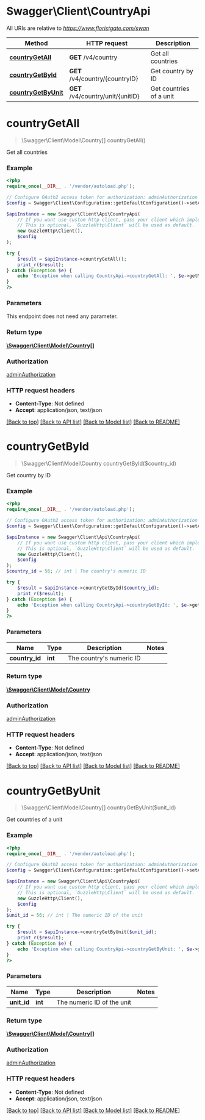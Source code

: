 # Swagger\Client\CountryApi

All URIs are relative to *https://www.floristgate.com/swan*

Method | HTTP request | Description
------------- | ------------- | -------------
[**countryGetAll**](CountryApi.md#countryGetAll) | **GET** /v4/country | Get all countries
[**countryGetById**](CountryApi.md#countryGetById) | **GET** /v4/country/{countryID} | Get country by ID
[**countryGetByUnit**](CountryApi.md#countryGetByUnit) | **GET** /v4/country/unit/{unitID} | Get countries of a unit


# **countryGetAll**
> \Swagger\Client\Model\Country[] countryGetAll()

Get all countries

### Example
```php
<?php
require_once(__DIR__ . '/vendor/autoload.php');

// Configure OAuth2 access token for authorization: adminAuthorization
$config = Swagger\Client\Configuration::getDefaultConfiguration()->setAccessToken('YOUR_ACCESS_TOKEN');

$apiInstance = new Swagger\Client\Api\CountryApi(
    // If you want use custom http client, pass your client which implements `GuzzleHttp\ClientInterface`.
    // This is optional, `GuzzleHttp\Client` will be used as default.
    new GuzzleHttp\Client(),
    $config
);

try {
    $result = $apiInstance->countryGetAll();
    print_r($result);
} catch (Exception $e) {
    echo 'Exception when calling CountryApi->countryGetAll: ', $e->getMessage(), PHP_EOL;
}
?>
```

### Parameters
This endpoint does not need any parameter.

### Return type

[**\Swagger\Client\Model\Country[]**](../Model/Country.md)

### Authorization

[adminAuthorization](../../README.md#adminAuthorization)

### HTTP request headers

 - **Content-Type**: Not defined
 - **Accept**: application/json, text/json

[[Back to top]](#) [[Back to API list]](../../README.md#documentation-for-api-endpoints) [[Back to Model list]](../../README.md#documentation-for-models) [[Back to README]](../../README.md)

# **countryGetById**
> \Swagger\Client\Model\Country countryGetById($country_id)

Get country by ID

### Example
```php
<?php
require_once(__DIR__ . '/vendor/autoload.php');

// Configure OAuth2 access token for authorization: adminAuthorization
$config = Swagger\Client\Configuration::getDefaultConfiguration()->setAccessToken('YOUR_ACCESS_TOKEN');

$apiInstance = new Swagger\Client\Api\CountryApi(
    // If you want use custom http client, pass your client which implements `GuzzleHttp\ClientInterface`.
    // This is optional, `GuzzleHttp\Client` will be used as default.
    new GuzzleHttp\Client(),
    $config
);
$country_id = 56; // int | The country's numeric ID

try {
    $result = $apiInstance->countryGetById($country_id);
    print_r($result);
} catch (Exception $e) {
    echo 'Exception when calling CountryApi->countryGetById: ', $e->getMessage(), PHP_EOL;
}
?>
```

### Parameters

Name | Type | Description  | Notes
------------- | ------------- | ------------- | -------------
 **country_id** | **int**| The country&#39;s numeric ID |

### Return type

[**\Swagger\Client\Model\Country**](../Model/Country.md)

### Authorization

[adminAuthorization](../../README.md#adminAuthorization)

### HTTP request headers

 - **Content-Type**: Not defined
 - **Accept**: application/json, text/json

[[Back to top]](#) [[Back to API list]](../../README.md#documentation-for-api-endpoints) [[Back to Model list]](../../README.md#documentation-for-models) [[Back to README]](../../README.md)

# **countryGetByUnit**
> \Swagger\Client\Model\Country[] countryGetByUnit($unit_id)

Get countries of a unit

### Example
```php
<?php
require_once(__DIR__ . '/vendor/autoload.php');

// Configure OAuth2 access token for authorization: adminAuthorization
$config = Swagger\Client\Configuration::getDefaultConfiguration()->setAccessToken('YOUR_ACCESS_TOKEN');

$apiInstance = new Swagger\Client\Api\CountryApi(
    // If you want use custom http client, pass your client which implements `GuzzleHttp\ClientInterface`.
    // This is optional, `GuzzleHttp\Client` will be used as default.
    new GuzzleHttp\Client(),
    $config
);
$unit_id = 56; // int | The numeric ID of the unit

try {
    $result = $apiInstance->countryGetByUnit($unit_id);
    print_r($result);
} catch (Exception $e) {
    echo 'Exception when calling CountryApi->countryGetByUnit: ', $e->getMessage(), PHP_EOL;
}
?>
```

### Parameters

Name | Type | Description  | Notes
------------- | ------------- | ------------- | -------------
 **unit_id** | **int**| The numeric ID of the unit |

### Return type

[**\Swagger\Client\Model\Country[]**](../Model/Country.md)

### Authorization

[adminAuthorization](../../README.md#adminAuthorization)

### HTTP request headers

 - **Content-Type**: Not defined
 - **Accept**: application/json, text/json

[[Back to top]](#) [[Back to API list]](../../README.md#documentation-for-api-endpoints) [[Back to Model list]](../../README.md#documentation-for-models) [[Back to README]](../../README.md)

